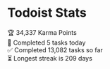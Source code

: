 
# Todoist Stats

<!-- TODO-IST:START -->
🏆  34,337 Karma Points           
🌸  Completed 5 tasks today           
✅  Completed 13,082 tasks so far           
⏳  Longest streak is 209 days
<!-- TODO-IST:END -->
